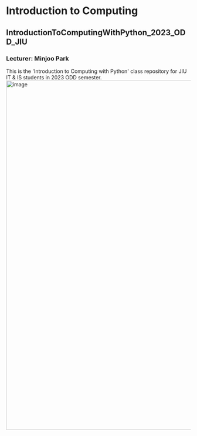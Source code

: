 # Introduction to Computing
## IntroductionToComputingWithPython_2023_ODD_JIU
### Lecturer: Minjoo Park
This is the 'Introduction to Computing with Python' class repository for JIU IT &amp; IS students in 2023 ODD semester.
<img width="951" alt="image" src="https://github.com/Park-Minjoo/IntroductionToComputingWithPython_2023_ODD_JIU/assets/61863242/c2b5d5ac-7008-4a07-aece-725936175cb9">
